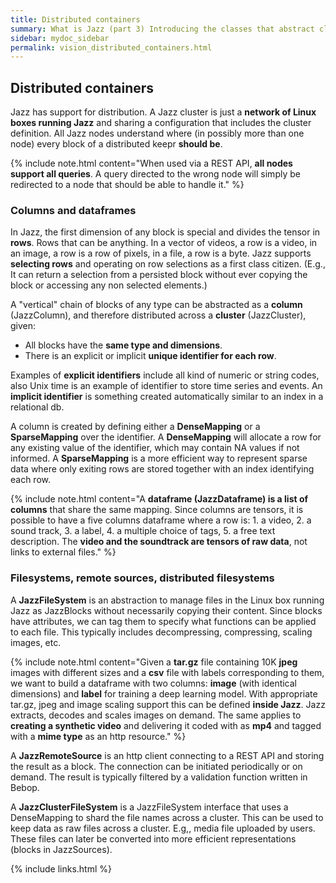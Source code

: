 ```yaml
---
title: Distributed containers
summary: What is Jazz (part 3) Introducing the classes that abstract clusters of Jazz servers as objects that can be computed in any of the nodes and automatically distribute computation.
sidebar: mydoc_sidebar
permalink: vision_distributed_containers.html
---
```


## Distributed containers

Jazz has support for distribution. A Jazz cluster is just a **network of Linux boxes running Jazz** and sharing a configuration that includes
the cluster definition. All Jazz nodes understand where (in possibly more than one node) every block of a distributed keepr **should be**.

{% include note.html content="When used via a REST API, **all nodes support all queries**. A query directed to the wrong node will simply be
redirected to a node that should be able to handle it." %}

### Columns and dataframes

In Jazz, the first dimension of any block is special and divides the tensor in **rows**. Rows that can be anything. In a vector of videos,
a row is a video, in an image, a row is a row of pixels, in a file, a row is a byte. Jazz supports **selecting rows** and operating on
row selections as a first class citizen. (E.g., It can return a selection from a persisted block without ever copying the block or
accessing any non selected elements.)

A "vertical" chain of blocks of any type can be abstracted as a **column** (JazzColumn), and therefore distributed across a **cluster**
(JazzCluster), given:

* All blocks have the **same type and dimensions**.
* There is an explicit or implicit **unique identifier for each row**.

Examples of **explicit identifiers** include all kind of numeric or string codes, also Unix time is an example of identifier to store time
series and events. An **implicit identifier** is something created automatically similar to an index in a relational db.

A column is created by defining either a **DenseMapping** or a **SparseMapping** over the identifier. A **DenseMapping** will allocate
a row for any existing value of the identifier, which may contain NA values if not informed. A **SparseMapping** is a more efficient way
to represent sparse data where only exiting rows are stored together with an index identifying each row.

{% include note.html content="A **dataframe (JazzDataframe) is a list of columns** that share the same mapping. Since columns are tensors,
it is possible to have a five columns dataframe where a row is: 1. a video, 2. a sound track, 3. a label, 4. a multiple choice of tags, 5.
a free text description. The **video and the soundtrack are tensors of raw data**, not links to external files." %}

### Filesystems, remote sources, distributed filesystems

A **JazzFileSystem** is an abstraction to manage files in the Linux box running Jazz as JazzBlocks without necessarily copying their content.
Since blocks have attributes, we can tag them to specify what functions can be applied to each file. This typically includes decompressing,
compressing, scaling images, etc.

{% include note.html content="Given a **tar.gz** file containing 10K **jpeg** images with different sizes and a **csv** file with labels
corresponding to them, we want to build a dataframe with two columns: **image** (with identical dimensions) and **label** for training a
deep learning model. With appropriate tar.gz, jpeg and image scaling support this can be defined **inside Jazz**. Jazz extracts, decodes
and scales images on demand. The same applies to **creating a synthetic video** and delivering it coded with as **mp4** and tagged with
a **mime type** as an http resource." %}

A **JazzRemoteSource** is an http client connecting to a REST API and storing the result as a block. The connection can be initiated
periodically or on demand. The result is typically filtered by a validation function written in Bebop.

A **JazzClusterFileSystem** is a JazzFileSystem interface that uses a DenseMapping to shard the file names across a cluster. This can be
used to keep data as raw files across a cluster. E.g,, media file uploaded by users. These files can later be converted into more efficient
representations (blocks in JazzSources).

{% include links.html %}
